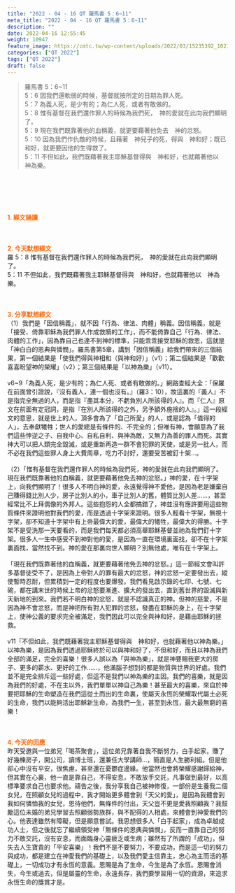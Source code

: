 ```yaml
---
title: "2022 - 04 - 16 QT 羅馬書 5：6~11"
meta_title: "2022 - 04 - 16 QT 羅馬書 5：6~11"
description: ""
date: 2022-04-16 12:55:45
weight: 10947
feature_image: https://cmtc.tw/wp-content/uploads/2022/03/15235392_10211799862337740_180693556567566654_o-1.webp
categories: ["QT 2022"]
tags: ["QT 2022"]
draft: false
---
```


<blockquote>羅馬書 5：6~11<br />
5：6 因我們還軟弱的時候，基督就按所定的日期為罪人死。<br />
5：7 為義人死，是少有的；為仁人死，或者有敢做的。<br />
5：8 惟有基督在我們還作罪人的時候為我們死，　神的愛就在此向我們顯明了。<br />
5：9 現在我們既靠著他的血稱義，就更要藉著他免去　神的忿怒。<br />
5：10 因為我們作仇敵的時候，且藉著　神兒子的死，得與　神和好；既已和好，就更要因他的生得救了。<br />
5：11 不但如此，我們既藉著我主耶穌基督得與　神和好，也就藉著他以　神為樂。</blockquote><br />
&nbsp;<br />
<br />
&nbsp;<br />
<br />
<span style="color: #ff6600;"><strong>1. </strong><strong>經文誦讀</strong></span><br />
<br />
<span style="color: #ff6600;"><strong> </strong></span><br />
<br />
<span style="color: #ff6600;"><strong>2. 今天默想</strong><strong>經文<br />
</strong></span>羅 5：8 惟有基督在我們還作罪人的時候為我們死，　神的愛就在此向我們顯明了。<br />
5：11 不但如此，我們既藉著我主耶穌基督得與　神和好，也就藉著他以　神為樂。<br />
<br />
&nbsp;<br />
<br />
<span style="color: #ff6600;"><strong>3. 分享默想經文<br />
</strong></span>（1）我們是「因信稱義」，就不因「行為、律法、肉體」稱義。因信稱義，就是「接受、倚靠耶穌為我們罪人作成救贖的工作」，而不能倚靠自己「行為、律法、肉體的工作」，因為靠自己也達不到神的標準，只能乖乖接受耶穌的救恩，這就是「神白白的恩典與憐憫」。羅馬書第5章，講到「因信稱義」給我們帶來的三個結果，第一個結果是「使我們得與神相和（與神和好）」（v1）；第二個結果是「歡歡喜喜盼望神的榮耀」（v2）；第三個結果是「以神為樂」（v11）。<br />
<br />
v6~9「為義人死，是少有的；為仁人死、或者有敢做的。」網路查經大全：「保羅在前面曾引證說，『沒有義人，連一個也沒有。』（羅3：10），故這裏的『義人』不是指完全無過的人，而是指『盡其本分，不虧負別人所該得的人』。而『仁人』原文在前面有定冠詞，是指『在別人所該得的之外，另予額外施捨的人』。」這一段經文的意思，就是世上的人，頂多會為了「自己所愛」的人，或是認為「值得的人」，去奉獻犧牲；世人的愛總是有條件的、不完全的；但唯有神，會願意為了我們這些悖逆之子、自我中心、自私自利、與神為敵，又無力為善的罪人而死。其實神大可以把人類完全毀滅，或是重新再造一群不會犯罪的天使，或是另一批人，而不必在我們這些罪人身上大費周章，吃力不討好，還要受苦被釘十架…。<br />
<br />
（2）「惟有基督在我們還作罪人的時候為我們死，神的愛就在此向我們顯明了。現在我們既靠著他的血稱義，就更要藉著他免去神的忿怒。」神的愛，在十字架上，向我們顯明了！很多人不明白神的愛，永遠覺得神不愛他，是因為老是嫌棄自己賺得錢比別人少，房子比別人的小，車子比別人的舊，體質比別人差……，甚至經常比不上拜偶像的外邦人。這些抱怨的人全都搞錯了，神並沒有應許要用這些物質條件來證明他對我們的愛，而是透過十字架來證明。很多人輕看十字架，無視十字架，卻不知道十字架中有上帝最偉大的愛，最偉大的犧牲，最偉大的得勝。十字架不是受洗那一天要看的，而是我們每天都必須高舉耶穌基督並祂為我們釘十字架。很多人一生中感受不到神對他的愛，是因為一直在環境裏面找，卻不在十字架裏面找，當然找不到。神的愛在那裏向世人顯明？別無他處，唯有在十字架上。<br />
<br />
「現在我們既靠著他的血稱義，就更要藉著他免去神的忿怒。」這一節經文會叫許多基督徒受不了，是因為上帝對人的罪有最大的忿怒，神的忿怒一定要發出去，縱使暫時忍耐，但累積到一定的程度也要爆發。我們看見啟示錄的七印、七號、七碗，都在講末世的時候上帝的忿怒要漸進、擴大的發出去，直到舊世界的毀滅與新天新地的到來。我們若不明白神的忿怒，就是不認識真正的神。但神的慈愛，不是因為神不會忿怒，而是神把所有對人犯罪的忿怒，發盡在耶穌的身上，在十字架上，使神公義的要求完全被滿足，我們因此可以完全與神和好，是藉由耶穌的拯救。<br />
<br />
v11「不但如此，我們既藉著我主耶穌基督得與　神和好，也就藉著他以神為樂。」以神為樂，是因為我們透過耶穌終於可以與神和好了，不但和好，而且以神為我們全部的滿足，完全的喜樂！很多人誤以為「與神為樂」，就是神要賜我更大的房子、更多的薪水、更好的工作……，他滿腦子想到的都是物質與世界的好處。我們並不是完全排斥這一些好處，但這不是我們以神為樂的主因。我們的喜樂，就是因為我們的好處，不在主以外，我們單單以神自己為樂！甚至最大的喜樂，來自於神要把耶穌的生命塑造在我們這從土而出的生命裏，使屬天永恆的榮耀取代屬土必死的生命，我們以能夠活出耶穌新生命，為我們一生，甚至到永恆，最大最無窮的喜樂！<br />
<br />
&nbsp;<br />
<br />
<span style="color: #ff6600;"><strong>4. 今天的回應<br />
</strong></span>昨天受邀與一位弟兄「喝茶聚會」，這位弟兄靠著自我不斷努力，白手起家，賺了好幾棟房子，開公司，讀博士班，還兼任大學講師…，簡直是人生勝利組。但是他卻心中沒有平安，很焦慮，甚至還在憂鬱症邊緣。他當然也會將榮耀感謝歸給神，但其實在心裏，他一直是靠自己，不得安息，不敢放手交託，凡事做到最好，以高標準要求自己也要求他。禱告之後，我分享我自己被神修復，一部份是生養我二個女兒，在照顧女兒的過程中，我才開始更多體會到「天父的愛」，是因為我體會到我如何憐恤我的女兒，恩待他們，無條件的付出，天父豈不更是愛我照顧我？我鼓勵這位未婚的弟兄學習去照顧弱勢族群，與不配得的人相處，來體會到神愛我們的心。他表達雖然有障礙，但是願意嘗試。我思想很多人「白手起家」，成為卓越成功人士，但之後就忘了繼續領受神「無條件的恩典與憐憫」，反而一直靠自己的努力不敢交託，沒有安息，而面臨身心靈疲乏或生病；雖然有了所謂的「成功」，但失去人生寶貴的「平安喜樂」！我們不是不要努力，不要成功，而是這一切的努力與成功，都是建立在神愛我們的基礎上，以及我們愛主信靠主，忠心為主而活的基礎上，一切成功才有永恆的意義。恩賜是為了生命，今生是為了永恆。恩賜會消失，今生或過去，但是屬靈的生命，永遠長存，我們要學習用一切的資源，來追求永恆生命的獎賞才是。<br />
<br />
&nbsp;
        